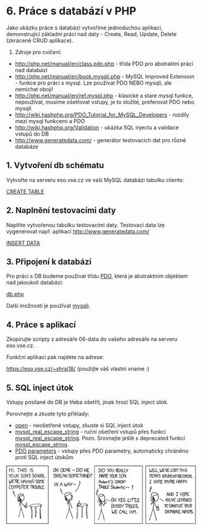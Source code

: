 # 6. Práce s databází v PHP

Jako ukázku práce s databází vytvoříme jednoduchou aplikaci, demonstrující základní práci nad daty - Create, Read, Update, Delete (zkráceně CRUD aplikace).

1. Zdroje pro cvičení:

* http://php.net/manual/en/class.pdo.php - třída PDO pro abstraktní práci nad databází
* http://php.net/manual/en/book.mysqli.php - MySQL Improved Extension - funkce pro práci s mysql. Lze používat PDO NEBO mysqli, ale nemíchat obojí!
* http://php.net/manual/en/ref.mysql.php - klasické a staré mysql funkce, nepoužívat, musíme ošetřovat vstupy, je to složité, preferovat PDO nebo mysqli
* http://wiki.hashphp.org/PDO_Tutorial_for_MySQL_Developers - rozdíly mezi mysql funkcemi a PDO
* http://wiki.hashphp.org/Validation - ukázka SQL injectu a validace vstupů do DB
* http://www.generatedata.com/ - generátor testovacích dat pro různé databáze

## 1. Vytvoření db schématu

Vytvořte na serveru eso.vse.cz ve vaší MySQL databázi tabulku clients:

[CREATE TABLE](./06-schema.sql)

## 2. Naplnění testovacími daty

Naplňte vytvořenou tabulku testovacími daty. Testovací data lze vygenerovat např. aplikací http://www.generatedata.com/

[INSERT DATA](./06-data.sql)

## 3. Připojení k databázi

Pro práci s DB budeme používat třídu [PDO](http://php.net/manual/en/class.pdo.php), která je abstraktním objektem nad jakoukoli databází:

[db.php](./06-app/db.php)

Další možností je používat [mysqli](http://php.net/manual/en/book.mysqli.php).

## 4. Práce s aplikací

Zkopírujte scripty z adresáře 06-data do vašeho adresáře na serveru eso.vse.cz.

Funkční aplikaci pak najdete na adrese:

https://eso.vse.cz/~xhraj18/ (použijte váš vlastní xname :)


## 5. SQL inject útok

Vstupy posílané do DB je třeba ošetřit, jinak hrozí SQL inject útok.

Porovnejte a zkuste tyto příklady:

* [open](./06-app/new_open.php) - neošetřené vstupy, zkuste si SQL inject útok
* [mysql_real_escape_string](./06-app/new_escape.php) - ruční ošetření vstupů přes funkci [mysql_real_escape_string](http://php.net/mysql_real_escape_string). Pozn. Srovnejte ještě s deprecated funkcí [mysql_escape_string](http://php.net/mysql_escape_string).
* [PDO parameters](./06-app/new_prepare.php) - vstupy přes PDO parametry, automaticky chráněno proti SQL inject útokům

![Exploits of a mom](./exploits-of-a-mom.png)




